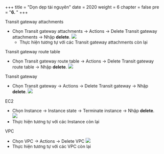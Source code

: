 +++
title = "Dọn dẹp tài nguyên"
date = 2020
weight = 6
chapter = false
pre = "<b>6. </b>"
+++

Transit gateway attachments
- Chọn Transit gateway attachments -> Actions -> Delete Transit gateway attachments -> Nhập **delete**.
  ![](/images/anh/clean1.png)
  - Thực hiện tương tự với các Transit gateway attachments còn lại
  
Transit gateway route table
- Chọn Transit gateway route table -> Actions -> Delete Transit gateway route table -> Nhập **delete**.
  ![](/images/anh/clean2.png)

Transit gateway
- Chọn Transit gateway -> Actions -> Delete Transit gateway -> Nhập **delete**.
  ![](/images/anh/clean3.png)

EC2
- Chọn Instance -> Instance state -> Terminate instance -> Nhập **delete**.
  ![](/images/anh/clean4.png)
- Thực hiện tương tự với các Instance còn lại

VPC
- Chọn VPC -> Actions -> Delete VPC 
  ![](/images/anh/clean5.png)
- Thực hiện tương tự với các VPC còn lại